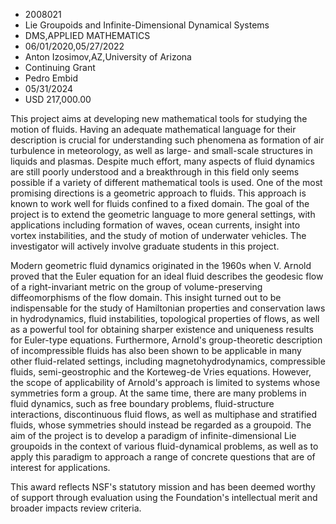 
* 2008021
* Lie Groupoids and Infinite-Dimensional Dynamical Systems
* DMS,APPLIED MATHEMATICS
* 06/01/2020,05/27/2022
* Anton Izosimov,AZ,University of Arizona
* Continuing Grant
* Pedro Embid
* 05/31/2024
* USD 217,000.00

This project aims at developing new mathematical tools for studying the motion
of fluids. Having an adequate mathematical language for their description is
crucial for understanding such phenomena as formation of air turbulence in
meteorology, as well as large- and small-scale structures in liquids and
plasmas. Despite much effort, many aspects of fluid dynamics are still poorly
understood and a breakthrough in this field only seems possible if a variety of
different mathematical tools is used. One of the most promising directions is a
geometric approach to fluids. This approach is known to work well for fluids
confined to a fixed domain. The goal of the project is to extend the geometric
language to more general settings, with applications including formation of
waves, ocean currents, insight into vortex instabilities, and the study of
motion of underwater vehicles. The investigator will actively involve graduate
students in this project.

Modern geometric fluid dynamics originated in the 1960s when V. Arnold proved
that the Euler equation for an ideal fluid describes the geodesic flow of a
right-invariant metric on the group of volume-preserving diffeomorphisms of the
flow domain. This insight turned out to be indispensable for the study of
Hamiltonian properties and conservation laws in hydrodynamics, fluid
instabilities, topological properties of flows, as well as a powerful tool for
obtaining sharper existence and uniqueness results for Euler-type equations.
Furthermore, Arnold's group-theoretic description of incompressible fluids has
also been shown to be applicable in many other fluid-related settings, including
magnetohydrodynamics, compressible fluids, semi-geostrophic and the Korteweg-de
Vries equations. However, the scope of applicability of Arnold's approach is
limited to systems whose symmetries form a group. At the same time, there are
many problems in fluid dynamics, such as free boundary problems, fluid-structure
interactions, discontinuous fluid flows, as well as multiphase and stratified
fluids, whose symmetries should instead be regarded as a groupoid. The aim of
the project is to develop a paradigm of infinite-dimensional Lie groupoids in
the context of various fluid-dynamical problems, as well as to apply this
paradigm to approach a range of concrete questions that are of interest for
applications.

This award reflects NSF's statutory mission and has been deemed worthy of
support through evaluation using the Foundation's intellectual merit and broader
impacts review criteria.
